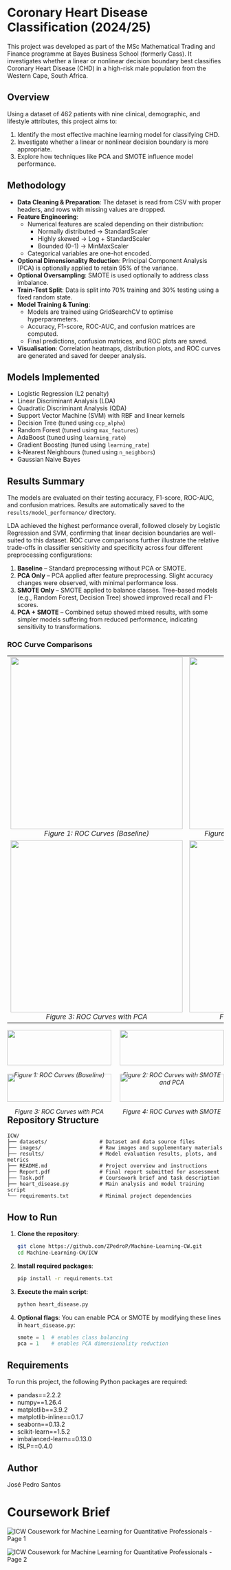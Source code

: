 # Coronary Heart Disease Classification (2024/25)

This project was developed as part of the MSc Mathematical Trading and Finance programme at Bayes Business School (formerly Cass). It investigates whether a linear or nonlinear decision boundary best classifies Coronary Heart Disease (CHD) in a high-risk male population from the Western Cape, South Africa.

## Overview

Using a dataset of 462 patients with nine clinical, demographic, and lifestyle attributes, this project aims to:

1. Identify the most effective machine learning model for classifying CHD.
2. Investigate whether a linear or nonlinear decision boundary is more appropriate.
3. Explore how techniques like PCA and SMOTE influence model performance.

## Methodology

- **Data Cleaning & Preparation**: The dataset is read from CSV with proper headers, and rows with missing values are dropped.
- **Feature Engineering**:
  - Numerical features are scaled depending on their distribution:
    - Normally distributed → StandardScaler
    - Highly skewed → Log + StandardScaler
    - Bounded (0–1) → MinMaxScaler
  - Categorical variables are one-hot encoded.
- **Optional Dimensionality Reduction**: Principal Component Analysis (PCA) is optionally applied to retain 95% of the variance.
- **Optional Oversampling**: SMOTE is used optionally to address class imbalance.
- **Train-Test Split**: Data is split into 70% training and 30% testing using a fixed random state.
- **Model Training & Tuning**:
  - Models are trained using GridSearchCV to optimise hyperparameters.
  - Accuracy, F1-score, ROC-AUC, and confusion matrices are computed.
  - Final predictions, confusion matrices, and ROC plots are saved.
- **Visualisation**: Correlation heatmaps, distribution plots, and ROC curves are generated and saved for deeper analysis.

## Models Implemented

- Logistic Regression (L2 penalty)
- Linear Discriminant Analysis (LDA)
- Quadratic Discriminant Analysis (QDA)
- Support Vector Machine (SVM) with RBF and linear kernels
- Decision Tree (tuned using `ccp_alpha`)
- Random Forest (tuned using `max_features`)
- AdaBoost (tuned using `learning_rate`)
- Gradient Boosting (tuned using `learning_rate`)
- k-Nearest Neighbours (tuned using `n_neighbors`)
- Gaussian Naive Bayes

## Results Summary

The models are evaluated on their testing accuracy, F1-score, ROC-AUC, and confusion matrices. Results are automatically saved to the `results/model_performance/` directory.

LDA achieved the highest performance overall, followed closely by Logistic Regression and SVM, confirming that linear decision boundaries are well-suited to this dataset. ROC curve comparisons further illustrate the relative trade-offs in classifier sensitivity and specificity across four different preprocessing configurations:

1. **Baseline** – Standard preprocessing without PCA or SMOTE.
2. **PCA Only** – PCA applied after feature preprocessing. Slight accuracy changes were observed, with minimal performance loss.
3. **SMOTE Only** – SMOTE applied to balance classes. Tree-based models (e.g., Random Forest, Decision Tree) showed improved recall and F1-scores.
4. **PCA + SMOTE** – Combined setup showed mixed results, with some simpler models suffering from reduced performance, indicating sensitivity to transformations.

### ROC Curve Comparisons

<table align="center">
  <tr>
    <td align="center">
      <img src="https://github.com/ZPedroP/Machine-Learning-CW/blob/main/ICW/results/model_performance/combined_roc_curves_2025-03-21_00-27-10.png" width="400"/><br>
      <em>Figure 1: ROC Curves (Baseline)</em>
    </td>
    <td align="center">
      <img src="https://github.com/ZPedroP/Machine-Learning-CW/blob/main/ICW/results/model_performance/smote_pca/combined_roc_curves_2025-03-21_00-52-52_smote_pca.png" width="400"/><br>
      <em>Figure 2: ROC Curves with SMOTE and PCA</em>
    </td>
  </tr>
  <tr>
    <td align="center">
      <img src="https://github.com/ZPedroP/Machine-Learning-CW/blob/main/ICW/results/model_performance/pca/combined_roc_curves_2025-03-21_00-51-01_pca.png" width="400"/><br>
      <em>Figure 3: ROC Curves with PCA</em>
    </td>
    <td align="center">
      <img src="https://github.com/ZPedroP/Machine-Learning-CW/blob/main/ICW/results/model_performance/smote/combined_roc_curves_2025-03-21_00-46-31_smote.png" width="400"/><br>
      <em>Figure 4: ROC Curves with SMOTE</em>
    </td>
  </tr>
</table>

<div style="display: flex; flex-wrap: wrap; justify-content: center; gap: 20px;">

  <div style="flex: 1 1 45%; text-align: center;">
    <img src="https://github.com/ZPedroP/Machine-Learning-CW/blob/main/ICW/results/model_performance/combined_roc_curves_2025-03-21_00-27-10.png" style="width: 100%; max-width: 600px;" />
    <p><em>Figure 1: ROC Curves (Baseline)</em></p>
  </div>

  <div style="flex: 1 1 45%; text-align: center;">
    <img src="https://github.com/ZPedroP/Machine-Learning-CW/blob/main/ICW/results/model_performance/smote_pca/combined_roc_curves_2025-03-21_00-52-52_smote_pca.png" style="width: 100%; max-width: 600px;" />
    <p><em>Figure 2: ROC Curves with SMOTE and PCA</em></p>
  </div>

  <div style="flex: 1 1 45%; text-align: center;">
    <img src="https://github.com/ZPedroP/Machine-Learning-CW/blob/main/ICW/results/model_performance/pca/combined_roc_curves_2025-03-21_00-51-01_pca.png" style="width: 100%; max-width: 600px;" />
    <p><em>Figure 3: ROC Curves with PCA</em></p>
  </div>

  <div style="flex: 1 1 45%; text-align: center;">
    <img src="https://github.com/ZPedroP/Machine-Learning-CW/blob/main/ICW/results/model_performance/smote/combined_roc_curves_2025-03-21_00-46-31_smote.png" style="width: 100%; max-width: 600px;" />
    <p><em>Figure 4: ROC Curves with SMOTE</em></p>
  </div>

</div>

## Repository Structure

```
ICW/
├── datasets/                 # Dataset and data source files
├── images/                   # Raw images and supplementary materials
├── results/                  # Model evaluation results, plots, and metrics
├── README.md                 # Project overview and instructions
├── Report.pdf                # Final report submitted for assessment
├── Task.pdf                  # Coursework brief and task description
├── heart_disease.py          # Main analysis and model training script
└── requirements.txt          # Minimal project dependencies
```

## How to Run

1. **Clone the repository**:
   ```bash
   git clone https://github.com/ZPedroP/Machine-Learning-CW.git
   cd Machine-Learning-CW/ICW
   ```

2. **Install required packages**:
   ```bash
   pip install -r requirements.txt
   ```

3. **Execute the main script**:
   ```bash
   python heart_disease.py
   ```

4. **Optional flags**:
   You can enable PCA or SMOTE by modifying these lines in `heart_disease.py`:
   ```python
   smote = 1  # enables class balancing
   pca = 1    # enables PCA dimensionality reduction
   ```

## Requirements

To run this project, the following Python packages are required:

- pandas==2.2.2
- numpy==1.26.4
- matplotlib==3.9.2
- matplotlib-inline==0.1.7
- seaborn==0.13.2
- scikit-learn==1.5.2
- imbalanced-learn==0.13.0
- ISLP==0.4.0

## Author

José Pedro Santos

# Coursework Brief
 
![ICW Cousework for Machine Learning for Quantitative Professionals - Page 1](https://github.com/ZPedroP/Machine-Learning-CW/blob/main/ICW/images/ICW_2025_Page_1.jpg)

![ICW Cousework for Machine Learning for Quantitative Professionals - Page 2](https://github.com/ZPedroP/Machine-Learning-CW/blob/main/ICW/images/ICW_2025_Page_2.jpg)

